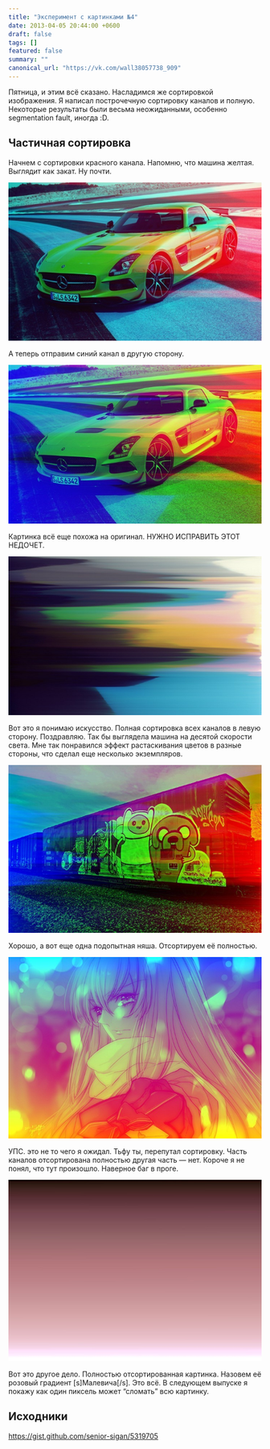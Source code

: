 ```yaml
---
title: "Эксперимент с картинками №4"
date: 2013-04-05 20:44:00 +0600
draft: false
tags: []
featured: false
summary: ""
canonical_url: "https://vk.com/wall38057738_909"
---
```


Пятница, и этим всё сказано. Насладимся же сортировкой изображения. Я написал построчечную сортировку каналов и полную. Некоторые результаты были весьма неожиданными, особенно segmentation fault, иногда :D.

## Частичная сортировка

Начнем с сортировки красного канала. Напомню, что машина желтая. Выглядит как закат. Ну почти.

![Сортировка по яркости красного канала](/assets/imagemagick-experiments-4/rpolbjcin7dc9r9y4d8h.jpeg)

А теперь отправим синий канал в другую сторону.

![Красный канал сортируется в правую сторону, синий — в левую](/assets/imagemagick-experiments-4/o1xdysi0xya3ivboyzp3.jpeg)

Картинка всё еще похожа на оригинал. НУЖНО ИСПРАВИТЬ ЭТОТ НЕДОЧЕТ.

![ ](/assets/imagemagick-experiments-4/b99trvo3ja0t70gtlfdh.jpeg)

Вот это я понимаю искусство. Полная сортировка всех каналов в левую сторону. Поздравляю. Так бы выглядела машина на десятой скорости света.
Мне так понравился эффект растаскивания цветов в разные стороны, что сделал еще несколько экземпляров.

![ ](/assets/imagemagick-experiments-4/41dq0cfm885rqwsr77go.jpeg)

Хорошо, а вот еще одна подопытная няша. Отсортируем её полностью.

![ ](/assets/imagemagick-experiments-4/tfnxhtxyixm80m8rac49.jpeg)

УПС. это не то чего я ожидал. Тьфу ты, перепутал сортировку. Часть каналов отсортирована полностью другая часть — нет. Короче я не понял, что тут произошло. Наверное баг в проге.

![ ](/assets/imagemagick-experiments-4/v9pbx8b8cns2wgps66q0.jpeg)

Вот это другое дело. Полностью отсортированная картинка. Назовем её розовый градиент [s]Малевича[/s].
Это всё. В следующем выпуске я покажу как один пиксель может “сломать” всю картинку.

## Исходники

https://gist.github.com/senior-sigan/5319705
